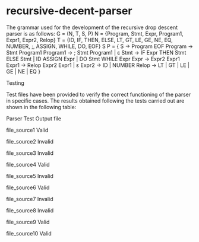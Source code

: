 # recursive-decent-parser
 The grammar used for the development of the recursive drop descent parser is as follows:
G = (N, T, S, P)
N = {Program, Stmt, Expr, Program1, Expr1, Expr2, Relop}
T = {ID, IF, THEN, ELSE, LT, GT, LE, GE, NE, EQ, NUMBER, ;, ASSIGN, WHILE, DO, EOF}
S
P = {
       S -> Program EOF
       Program -> Stmt Program1
       Program1 -> ; Stmt Program1 | ɛ
       Stmt -> IF Expr THEN Stmt ELSE Stmt | ID ASSIGN Expr | DO Stmt WHILE Expr
       Expr -> Expr2 Expr1
       Expr1 -> Relop Expr2 Expr1 | ɛ
       Expr2 -> ID | NUMBER
       Relop -> LT | GT | LE | GE | NE | EQ
      }
      
  Testing

Test files have been provided to verify the correct functioning of the parser in specific cases. 
The results obtained following the tests carried out are shown in the following table:

Parser Test Output file

file_source1	Valid

file_source2	Invalid

file_source3	Invalid

file_source4	Valid

file_source5	Invalid

file_source6	Valid

file_source7	Invalid

file_source8	Invalid

file_source9	Valid

file_source10	Valid
